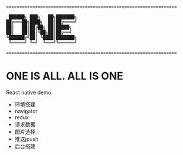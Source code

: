 ~~~
=================================================================

 ██████╗ ███╗   ██╗███████╗
██╔═══██╗████╗  ██║██╔════╝
██║   ██║██╔██╗ ██║█████╗  
██║   ██║██║╚██╗██║██╔══╝  
╚██████╔╝██║ ╚████║███████╗
 ╚═════╝ ╚═╝  ╚═══╝╚══════╝

=================================================================
~~~


# ONE IS ALL. ALL IS ONE

React native demo


- 环境搭建
- navigator
- redux
- 请求数据
- 图片选择
- 推送jpush
- 后台搭建